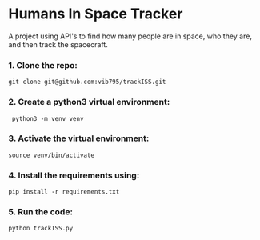 # Humans In Space Tracker
A project using API's to find how many people are in space, who they are, and then track the spacecraft.

### 1. Clone the repo:
``` git clone git@github.com:vib795/trackISS.git ```

### 2. Create a python3 virtual environment:
``` python3 -m venv venv```

### 3. Activate the virtual environment:
``` source venv/bin/activate ```

### 4. Install the requirements using:
``` pip install -r requirements.txt ```

### 5. Run the code:
``` python trackISS.py ```
